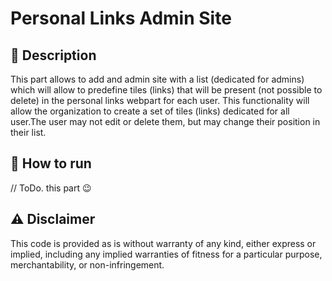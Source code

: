 # Personal Links Admin Site

## 📝 Description
This part allows to add and admin site with a list (dedicated for admins) which will allow to predefine tiles (links) that will be present (not possible to delete) in the personal links webpart for each user. This functionality will allow the organization to create a set of tiles (links) dedicated for all user.The user may not edit or delete them, but may change their position in their list.

## 🚀 How to run
// ToDo. this part 😉

## ⚠ Disclaimer
This code is provided as is without warranty of any kind, either express or implied, including any implied warranties of fitness for a particular purpose, merchantability, or non-infringement.

